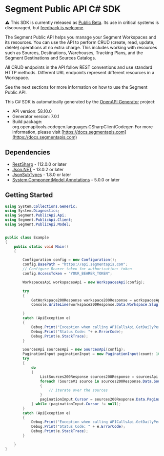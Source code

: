 # Segment Public API C# SDK

:warning: This SDK is currently released as [Public Beta](https://segment.com/legal/first-access-beta-preview/). Its use in critical systems is discouraged, but [feedback is welcome](#contributing).

The Segment Public API helps you manage your Segment Workspaces and its resources. You can use the API to perform CRUD (create, read, update, delete) operations at no extra charge. This includes working with resources such as Sources, Destinations, Warehouses, Tracking Plans, and the Segment Destinations and Sources Catalogs.

All CRUD endpoints in the API follow REST conventions and use standard HTTP methods. Different URL endpoints represent different resources in a Workspace.

See the next sections for more information on how to use the Segment Public API.


This C# SDK is automatically generated by the [OpenAPI Generator](https://openapi-generator.tech) project:

- API version: 58.10.0
- Generator version: 7.0.1
- Build package: org.openapitools.codegen.languages.CSharpClientCodegen
    For more information, please visit [https://docs.segmentapis.com](https://docs.segmentapis.com)

## Dependencies

- [RestSharp](https://www.nuget.org/packages/RestSharp) - 112.0.0 or later
- [Json.NET](https://www.nuget.org/packages/Newtonsoft.Json/) - 13.0.2 or later
- [JsonSubTypes](https://www.nuget.org/packages/JsonSubTypes/) - 1.8.0 or later
- [System.ComponentModel.Annotations](https://www.nuget.org/packages/System.ComponentModel.Annotations) - 5.0.0 or later


## Getting Started

```csharp
using System.Collections.Generic;
using System.Diagnostics;
using Segment.PublicApi.Api;
using Segment.PublicApi.Client;
using Segment.PublicApi.Model;


public class Example
{
    public static void Main()
    {

        Configuration config = new Configuration();
        config.BasePath = "https://api.segmentapis.com";
        // Configure Bearer token for authorization: token
        config.AccessToken = "YOUR_BEARER_TOKEN";

        WorkspacesApi workspacesApi = new WorkspacesApi(config);

        try
        {
            GetWorkspace200Response workspace200Response = workspacesApi.GetWorkspace();
            Console.WriteLine(workspace200Response.Data.Workspace.Slug);

        }
        catch (ApiException e)
        {
            Debug.Print("Exception when calling APICallsApi.GetDailyPerSourceAPICallsUsage: " + e.Message );
            Debug.Print("Status Code: "+ e.ErrorCode);
            Debug.Print(e.StackTrace);
        }

        SourcesApi sourcesApi = new SourcesApi(config);
        PaginationInput paginationInput = new PaginationInput(count: 100, cursor: "");
        try
        {
            do
            {
                ListSources200Response sources200Response = sourcesApi.ListSources(paginationInput);
                foreach (SourceV1 source in sources200Response.Data.Sources)
                {
                    // iterate over the sources
                }
                paginationInput.Cursor = sources200Response.Data.Pagination.Next;
            } while (paginationInput.Cursor != null);
        }
        catch (ApiException e)
        {
            Debug.Print("Exception when calling APICallsApi.GetDailyPerSourceAPICallsUsage: " + e.Message);
            Debug.Print("Status Code: " + e.ErrorCode);
            Debug.Print(e.StackTrace);
        }

    }
}

```